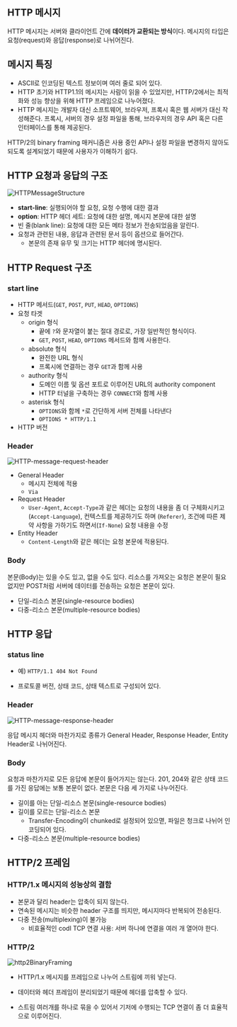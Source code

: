 



## HTTP 메시지

HTTP 메시지는 서버와 클라이언트 간에 **데이터가 교환되는 방식**이다. 메시지의 타입은 요청(request)와 응답(response)로 나뉘어진다.



## 메시지 특징

- ASCII로 인코딩된 텍스트 정보이며 여러 줄로 되어 있다.
- HTTP 초기와 HTTP1.1의 메시지는 사람이 읽을 수 있었지만, HTTP/2에서는 최적화와 성능 향상을 위해 HTTP 프레임으로 나누어졌다.
- HTTP 메시지는 개발자 대신 소프트웨어, 브라우저, 프록시 혹은 웹 서버가 대신 작성해준다.  프록시, 서버의 경우 설정 파일을 통해, 브라우저의 경우 API 혹은 다른 인터페이스를 통해 제공된다.



HTTP/2의 binary framing 매커니즘은 사용 중인 API나 설정 파일을 변경하지 않아도 되도록 설계되었기 때문에 사용자가 이해하기 쉽다.



## HTTP 요청과 응답의 구조

![HTTPMessageStructure](https://mdn.mozillademos.org/files/13827/HTTPMsgStructure2.png)

- **start-line**: 실행되어야 할 요청, 요청 수행에 대한 결과
- **option**: HTTP 헤더 세트: 요청에 대한 설명, 메시지 본문에 대한 설명
- 빈 줄(blank line): 요청에 대한 모든 메타 정보가 전송되었음을 알린다.
- 요청과 관련된 내용, 응답과 관련된 문서 등이 옵션으로 들어간다. 
  - 본문의 존재 유무 및 크기는 HTTP 헤더에 명시된다.



## HTTP Request 구조

### start line

- HTTP 메서드(`GET`, `POST`, `PUT`, `HEAD`, `OPTIONS`)
- 요청 타겟
  - origin 형식
    - 끝에 `?`와 문자열이 붙는 절대 경로로, 가장 일반적인 형식이다. 
    - `GET`, `POST`, `HEAD`, `OPTIONS` 메서드와 함께 사용한다.
  - absolute 형식
    - 완전한 URL 형식
    - 프록시에 연결하는 경우 `GET`과 함께 사용
  - authority 형식
    - 도메인 이름 및 옵션 포트로 이루어진 URL의 authority component
    - HTTP 터널을 구축하는 경우 `CONNECT`와 함께 사용
  - asterisk 형식
    - `OPTIONS`와 함께 `*`로 간단하게 서버 전체를 나타낸다
    - `OPTIONS * HTTP/1.1`
- HTTP 버전



### Header

![HTTP-message-request-header](https://mdn.mozillademos.org/files/13821/HTTP_Request_Headers2.png)

- General Header
  - 메시지 전체에 적용
  - `Via`
- Request Header
  - `User-Agent`, `Accept-Type`과 같은 헤더는 요청의 내용을 좀 더 구체화시키고(`Accept-Language`),  컨텍스트를 제공하기도 하며 (`Referer`), 조건에 따른 제약 사항을 가하기도 하면서(`If-None`) 요청 내용을 수정
- Entity Header
  - `Content-Length`와 같은 헤더는 요청 본문에 적용된다.



### Body

본문(Body)는 있을 수도 있고, 없을 수도 있다. 리소스를 가져오는 요청은 본문이 필요 없지만 POST처럼 서버에 데이터를 전송하는 요청은 본문이 있다.

- 단일-리소스 본문(single-resource bodies)
- 다중-리소스 본문(multiple-resource bodies)



## HTTP 응답

### status line

- 예) `HTTP/1.1 404 Not Found`

- 프로토콜 버전, 상태 코드, 상태 텍스트로 구성되어 있다.



### Header

![HTTP-message-response-header](https://mdn.mozillademos.org/files/13823/HTTP_Response_Headers2.png)

응답 메시지 헤더와 마찬가지로 종류가 General Header, Response Header, Entity Header로 나뉘어진다.



### Body

요청과 마찬가지로 모든 응답에 본문이 들어가지는 않는다. 201, 204와 같은 상태 코드를 가진 응답에는 보통 본문이 없다. 본문은 다음 세 가지로 나누어진다.

- 길이를 아는 단일-리소스 본문(single-resource bodies)
- 길이를 모르는 단일-리소스 본문
  - Transfer-Encoding이 chunked로 설정되어 있으멷, 파일은 청크로 나뉘어 인코딩되어 있다.
- 다중-리소스 본문(multiple-resource bodies)



## HTTP/2 프레임

### HTTP/1.x 메시지의 성능상의 결함

- 본문과 달리 header는 압축이 되지 않는다.
- 연속된 메시지는 비슷한 header 구조를 띄지만, 메시지마다 반복되어 전송된다.
- 다중 전송(multiplexing)이 불가능
  - 비효율적인 codl TCP 연결 사용: 서버 하나에 연결을 여러 개 열어야 한다.



### HTTP/2

![http2BinaryFraming](https://mdn.mozillademos.org/files/13819/Binary_framing2.png)

- HTTP/1.x 메시지를 프레임으로 나누어 스트림에 끼워 넣는다.

- 데이터와 헤더 프레임이 분리되었기 때문에 헤더를 압축할 수 있다.

- 스트림 여러개를 하나로 묶을 수 있어서 기저에 수행되는 TCP 연결이 좀 더 효율적으로 이루어진다.